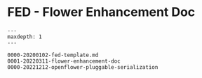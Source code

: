# FED - Flower Enhancement Doc

```{toctree}
---
maxdepth: 1
---

0000-20200102-fed-template.md
0001-20220311-flower-enhancement-doc
0000-20221212-openflower-pluggable-serialization
```
